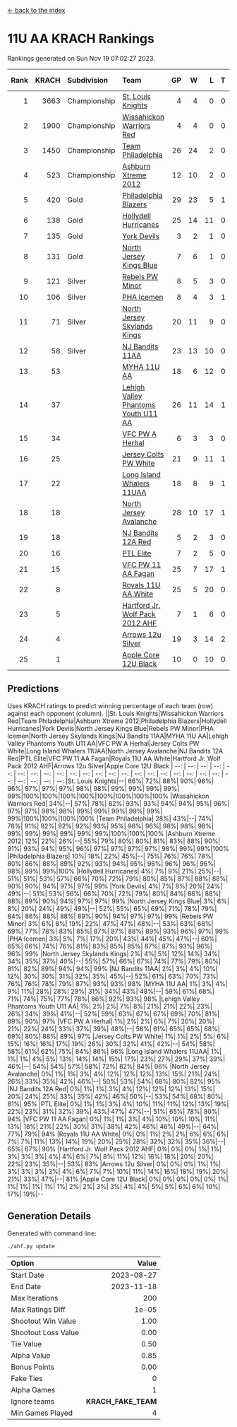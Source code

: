 [<- back to the index](readme.md)
# 11U AA KRACH Rankings
Rankings generated on Sun Nov 19 07:02:27 2023.

Rank|KRACH|Subdivision|Team|GP|W|L|T|OTW|OTL|SoS|Exp Wins|Win Diff
---:|---:|:---|:---|---:|---:|---:|---:|---:|---:|---:|---:|---:
1|3663|Championship|[St. Louis Knights](https://gamesheetstats.com/seasons/3659/teams/143319/schedule)|4|4|0|0|0|0|120|4.8|-0.0
2|1900|Championship|[Wissahickon Warriors Red](https://gamesheetstats.com/seasons/3659/teams/140468/schedule)|4|4|0|0|1|0|61|4.8|-0.0
3|1450|Championship|[Team Philadelphia](https://gamesheetstats.com/seasons/3659/teams/140788/schedule)|26|24|2|0|0|0|141|24.9|0.0
4|523|Championship|[Ashburn Xtreme 2012](https://gamesheetstats.com/seasons/3659/teams/140775/schedule)|12|10|2|0|1|0|255|10.9|0.0
5|420|Gold|[Philadelphia Blazers](https://gamesheetstats.com/seasons/3659/teams/140785/schedule)|29|23|5|1|0|1|308|24.3|-0.0
6|138|Gold|[Hollydell Hurricanes](https://gamesheetstats.com/seasons/3659/teams/140777/schedule)|25|14|11|0|1|1|499|14.8|-0.0
7|135|Gold|[York Devils](https://gamesheetstats.com/seasons/3659/teams/140469/schedule)|3|2|1|0|1|0|371|2.9|0.0
8|131|Gold|[North Jersey Kings Blue](https://gamesheetstats.com/seasons/3659/teams/140459/schedule)|7|6|1|0|0|0|23|6.9|0.0
9|121|Silver|[Rebels PW Minor](https://gamesheetstats.com/seasons/3659/teams/140786/schedule)|8|5|3|0|0|0|240|5.9|0.0
10|106|Silver|[PHA Icemen](https://gamesheetstats.com/seasons/3659/teams/143313/schedule)|8|4|3|1|1|0|243|5.4|0.0
11|71|Silver|[North Jersey Skylands Kings](https://gamesheetstats.com/seasons/3659/teams/140784/schedule)|20|11|9|0|1|2|238|11.9|0.0
12|58|Silver|[NJ Bandits 11AA](https://gamesheetstats.com/seasons/3659/teams/140782/schedule)|23|13|10|0|0|1|150|13.9|0.0
13|53||[MYHA 11U AA](https://gamesheetstats.com/seasons/3659/teams/140781/schedule)|18|6|12|0|0|0|384|6.9|0.0
14|37||[Lehigh Valley Phantoms Youth U11 AA](https://gamesheetstats.com/seasons/3659/teams/140779/schedule)|26|11|14|1|1|1|333|12.4|0.0
15|34||[VFC PW A Herhal](https://gamesheetstats.com/seasons/3659/teams/140467/schedule)|6|3|3|0|1|1|53|3.9|0.0
16|25||[Jersey Colts PW White](https://gamesheetstats.com/seasons/3659/teams/140778/schedule)|21|9|11|1|1|0|124|10.4|0.0
17|22||[Long Island Whalers 11UAA](https://gamesheetstats.com/seasons/3659/teams/140780/schedule)|18|8|9|1|0|1|56|9.4|0.0
18|18||[North Jersey Avalanche](https://gamesheetstats.com/seasons/3659/teams/140783/schedule)|28|10|17|1|1|3|160|11.4|0.0
19|18||[NJ Bandits 12A Red](https://gamesheetstats.com/seasons/3659/teams/140458/schedule)|5|2|3|0|0|0|27|2.9|0.0
20|16||[PTL Elite](https://gamesheetstats.com/seasons/3659/teams/140462/schedule)|7|2|5|0|0|0|41|2.9|0.0
21|15||[VFC PW 11 AA Fagan](https://gamesheetstats.com/seasons/3659/teams/140789/schedule)|25|7|17|1|1|1|266|8.4|0.0
22|8||[Royals 11U AA White](https://gamesheetstats.com/seasons/3659/teams/140787/schedule)|25|5|20|0|1|0|297|5.9|0.0
23|5||[Hartford Jr. Wolf Pack 2012 AHF](https://gamesheetstats.com/seasons/3659/teams/140776/schedule)|7|1|6|0|0|0|39|1.9|0.0
24|4||[Arrows 12u Silver](https://gamesheetstats.com/seasons/3659/teams/140774/schedule)|19|3|14|2|0|0|54|4.9|0.0
25|1||[Apple Core 12U Black](https://gamesheetstats.com/seasons/3659/teams/140773/schedule)|10|0|10|0|0|0|429|0.9|0.0

## Predictions
Uses KRACH ratings to predict winning percentage of each team (row) against each opponent (column).
||St. Louis Knights|Wissahickon Warriors Red|Team Philadelphia|Ashburn Xtreme 2012|Philadelphia Blazers|Hollydell Hurricanes|York Devils|North Jersey Kings Blue|Rebels PW Minor|PHA Icemen|North Jersey Skylands Kings|NJ Bandits 11AA|MYHA 11U AA|Lehigh Valley Phantoms Youth U11 AA|VFC PW A Herhal|Jersey Colts PW White|Long Island Whalers 11UAA|North Jersey Avalanche|NJ Bandits 12A Red|PTL Elite|VFC PW 11 AA Fagan|Royals 11U AA White|Hartford Jr. Wolf Pack 2012 AHF|Arrows 12u Silver|Apple Core 12U Black
| --: | --: | --: | --: | --: | --: | --: | --: | --: | --: | --: | --: | --: | --: | --: | --: | --: | --: | --: | --: | --: | --: | --: | --: | --: | --: 
|St. Louis Knights|--| 66%| 72%| 88%| 90%| 96%| 96%| 97%| 97%| 97%| 98%| 98%| 99%| 99%| 99%| 99%| 99%|100%|100%|100%|100%|100%|100%|100%|100%
|Wissahickon Warriors Red| 34%|--| 57%| 78%| 82%| 93%| 93%| 94%| 94%| 95%| 96%| 97%| 97%| 98%| 98%| 99%| 99%| 99%| 99%| 99%| 99%|100%|100%|100%|100%
|Team Philadelphia| 28%| 43%|--| 74%| 78%| 91%| 92%| 92%| 92%| 93%| 95%| 96%| 96%| 98%| 98%| 98%| 99%| 99%| 99%| 99%| 99%| 99%|100%|100%|100%
|Ashburn Xtreme 2012| 12%| 22%| 26%|--| 55%| 79%| 80%| 80%| 81%| 83%| 88%| 90%| 91%| 93%| 94%| 95%| 96%| 97%| 97%| 97%| 97%| 98%| 99%| 99%|100%
|Philadelphia Blazers| 10%| 18%| 22%| 45%|--| 75%| 76%| 76%| 78%| 80%| 86%| 88%| 89%| 92%| 93%| 94%| 95%| 96%| 96%| 96%| 96%| 98%| 99%| 99%|100%
|Hollydell Hurricanes|  4%|  7%|  9%| 21%| 25%|--| 51%| 51%| 53%| 57%| 66%| 70%| 72%| 79%| 80%| 85%| 87%| 88%| 88%| 90%| 90%| 94%| 97%| 97%| 99%
|York Devils|  4%|  7%|  8%| 20%| 24%| 49%|--| 51%| 53%| 56%| 66%| 70%| 72%| 79%| 80%| 84%| 86%| 88%| 88%| 89%| 90%| 94%| 97%| 97%| 99%
|North Jersey Kings Blue|  3%|  6%|  8%| 20%| 24%| 49%| 49%|--| 52%| 55%| 65%| 69%| 71%| 78%| 79%| 84%| 86%| 88%| 88%| 89%| 90%| 94%| 97%| 97%| 99%
|Rebels PW Minor|  3%|  6%|  8%| 19%| 22%| 47%| 47%| 48%|--| 53%| 63%| 68%| 69%| 77%| 78%| 83%| 85%| 87%| 87%| 88%| 89%| 93%| 96%| 97%| 99%
|PHA Icemen|  3%|  5%|  7%| 17%| 20%| 43%| 44%| 45%| 47%|--| 60%| 65%| 66%| 74%| 76%| 81%| 83%| 85%| 85%| 87%| 87%| 93%| 96%| 96%| 99%
|North Jersey Skylands Kings|  2%|  4%|  5%| 12%| 14%| 34%| 34%| 35%| 37%| 40%|--| 55%| 57%| 66%| 67%| 74%| 77%| 79%| 80%| 81%| 82%| 89%| 94%| 94%| 99%
|NJ Bandits 11AA|  2%|  3%|  4%| 10%| 12%| 30%| 30%| 31%| 32%| 35%| 45%|--| 52%| 61%| 63%| 70%| 73%| 76%| 76%| 78%| 79%| 87%| 93%| 93%| 98%
|MYHA 11U AA|  1%|  3%|  4%|  9%| 11%| 28%| 28%| 29%| 31%| 34%| 43%| 48%|--| 59%| 61%| 68%| 71%| 74%| 75%| 77%| 78%| 86%| 92%| 93%| 98%
|Lehigh Valley Phantoms Youth U11 AA|  1%|  2%|  2%|  7%|  8%| 21%| 21%| 22%| 23%| 26%| 34%| 39%| 41%|--| 52%| 59%| 63%| 67%| 67%| 69%| 70%| 81%| 89%| 90%| 97%
|VFC PW A Herhal|  1%|  2%|  2%|  6%|  7%| 20%| 20%| 21%| 22%| 24%| 33%| 37%| 39%| 48%|--| 58%| 61%| 65%| 65%| 68%| 69%| 80%| 88%| 89%| 97%
|Jersey Colts PW White|  1%|  1%|  2%|  5%|  6%| 15%| 16%| 16%| 17%| 19%| 26%| 30%| 32%| 41%| 42%|--| 54%| 58%| 58%| 61%| 62%| 75%| 84%| 86%| 96%
|Long Island Whalers 11UAA|  1%|  1%|  1%|  4%|  5%| 13%| 14%| 14%| 15%| 17%| 23%| 27%| 29%| 37%| 39%| 46%|--| 54%| 54%| 57%| 58%| 72%| 82%| 84%| 96%
|North Jersey Avalanche|  0%|  1%|  1%|  3%|  4%| 12%| 12%| 12%| 13%| 15%| 21%| 24%| 26%| 33%| 35%| 42%| 46%|--| 50%| 53%| 54%| 68%| 80%| 82%| 95%
|NJ Bandits 12A Red|  0%|  1%|  1%|  3%|  4%| 12%| 12%| 12%| 13%| 15%| 20%| 24%| 25%| 33%| 35%| 42%| 46%| 50%|--| 53%| 54%| 68%| 80%| 81%| 95%
|PTL Elite|  0%|  1%|  1%|  3%|  4%| 10%| 11%| 11%| 12%| 13%| 19%| 22%| 23%| 31%| 32%| 39%| 43%| 47%| 47%|--| 51%| 65%| 78%| 80%| 94%
|VFC PW 11 AA Fagan|  0%|  1%|  1%|  3%|  4%| 10%| 10%| 10%| 11%| 13%| 18%| 21%| 22%| 30%| 31%| 38%| 42%| 46%| 46%| 49%|--| 64%| 77%| 79%| 94%
|Royals 11U AA White|  0%|  0%|  1%|  2%|  2%|  6%|  6%|  6%|  7%|  7%| 11%| 13%| 14%| 19%| 20%| 25%| 28%| 32%| 32%| 35%| 36%|--| 65%| 67%| 90%
|Hartford Jr. Wolf Pack 2012 AHF|  0%|  0%|  0%|  1%|  1%|  3%|  3%|  3%|  4%|  4%|  6%|  7%|  8%| 11%| 12%| 16%| 18%| 20%| 20%| 22%| 23%| 35%|--| 53%| 83%
|Arrows 12u Silver|  0%|  0%|  0%|  1%|  1%|  3%|  3%|  3%|  3%|  4%|  6%|  7%|  7%| 10%| 11%| 14%| 16%| 18%| 19%| 20%| 21%| 33%| 47%|--| 81%
|Apple Core 12U Black|  0%|  0%|  0%|  0%|  0%|  1%|  1%|  1%|  1%|  1%|  1%|  2%|  2%|  3%|  3%|  4%|  4%|  5%|  5%|  6%|  6%| 10%| 17%| 19%|--

## Generation Details

Generated with command line:
```
./ahf.py update
```

| Option | Value |
| :----- | ----: |
| Start Date | 2023-08-27 |
| End Date | 2023-11-18 |
| Max Iterations | 200 |
| Max Ratings Diff | 1e-05 |
| Shootout Win Value | 1.00 |
| Shootout Loss Value | 0.00 |
| Tie Value | 0.50 |
| Alpha Value | 0.85 |
| Bonus Points | 0.00 |
| Fake Ties | 0 |
| Alpha Games | 1 |
| Ignore teams | __KRACH_FAKE_TEAM__ |
| Min Games Played | 4 |

